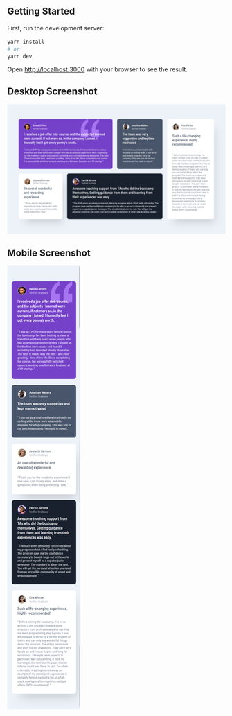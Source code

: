 ## Getting Started

First, run the development server:

```bash
yarn install
# or
yarn dev
```

Open [http://localhost:3000](http://localhost:3000) with your browser to see the result.

## Desktop Screenshot

![Desktop Screenshot](desktop-screenshot.png)

## Mobile Screenshot

![Mobile Screenshot](mobile-screenshot.png)

